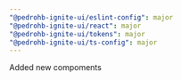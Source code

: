 ```yaml
---
"@pedrohb-ignite-ui/eslint-config": major
"@pedrohb-ignite-ui/react": major
"@pedrohb-ignite-ui/tokens": major
"@pedrohb-ignite-ui/ts-config": major
---
```


Added new compoments
